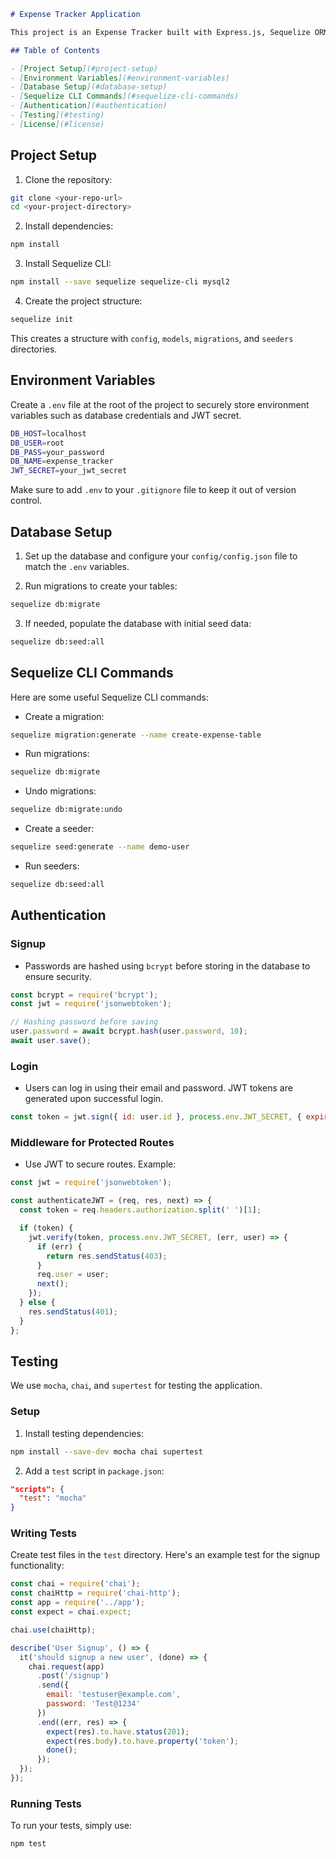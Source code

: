 ```markdown
# Expense Tracker Application

This project is an Expense Tracker built with Express.js, Sequelize ORM, and MySQL. The application allows users to sign up, log in, and track their expenses, while implementing best practices such as password hashing, JWT authentication, and automated testing.

## Table of Contents

- [Project Setup](#project-setup)
- [Environment Variables](#environment-variables)
- [Database Setup](#database-setup)
- [Sequelize CLI Commands](#sequelize-cli-commands)
- [Authentication](#authentication)
- [Testing](#testing)
- [License](#license)
```
## Project Setup

1. Clone the repository:

```bash
git clone <your-repo-url>
cd <your-project-directory>
```

2. Install dependencies:

```bash
npm install
```

3. Install Sequelize CLI:

```bash
npm install --save sequelize sequelize-cli mysql2
```

4. Create the project structure:

```bash
sequelize init
```

This creates a structure with `config`, `models`, `migrations`, and `seeders` directories.

## Environment Variables

Create a `.env` file at the root of the project to securely store environment variables such as database credentials and JWT secret.

```bash
DB_HOST=localhost
DB_USER=root
DB_PASS=your_password
DB_NAME=expense_tracker
JWT_SECRET=your_jwt_secret
```

Make sure to add `.env` to your `.gitignore` file to keep it out of version control.

## Database Setup

1. Set up the database and configure your `config/config.json` file to match the `.env` variables.

2. Run migrations to create your tables:

```bash
sequelize db:migrate
```

3. If needed, populate the database with initial seed data:

```bash
sequelize db:seed:all
```

## Sequelize CLI Commands

Here are some useful Sequelize CLI commands:

- Create a migration:

```bash
sequelize migration:generate --name create-expense-table
```

- Run migrations:

```bash
sequelize db:migrate
```

- Undo migrations:

```bash
sequelize db:migrate:undo
```

- Create a seeder:

```bash
sequelize seed:generate --name demo-user
```

- Run seeders:

```bash
sequelize db:seed:all
```

## Authentication

### Signup

- Passwords are hashed using `bcrypt` before storing in the database to ensure security.

```js
const bcrypt = require('bcrypt');
const jwt = require('jsonwebtoken');

// Hashing password before saving
user.password = await bcrypt.hash(user.password, 10);
await user.save();
```

### Login

- Users can log in using their email and password. JWT tokens are generated upon successful login.

```js
const token = jwt.sign({ id: user.id }, process.env.JWT_SECRET, { expiresIn: '1h' });
```

### Middleware for Protected Routes

- Use JWT to secure routes. Example:

```js
const jwt = require('jsonwebtoken');

const authenticateJWT = (req, res, next) => {
  const token = req.headers.authorization.split(' ')[1];

  if (token) {
    jwt.verify(token, process.env.JWT_SECRET, (err, user) => {
      if (err) {
        return res.sendStatus(403);
      }
      req.user = user;
      next();
    });
  } else {
    res.sendStatus(401);
  }
};
```

## Testing

We use `mocha`, `chai`, and `supertest` for testing the application.

### Setup

1. Install testing dependencies:

```bash
npm install --save-dev mocha chai supertest
```

2. Add a `test` script in `package.json`:

```json
"scripts": {
  "test": "mocha"
}
```

### Writing Tests

Create test files in the `test` directory. Here's an example test for the signup functionality:

```js
const chai = require('chai');
const chaiHttp = require('chai-http');
const app = require('../app');
const expect = chai.expect;

chai.use(chaiHttp);

describe('User Signup', () => {
  it('should signup a new user', (done) => {
    chai.request(app)
      .post('/signup')
      .send({
        email: 'testuser@example.com',
        password: 'Test@1234'
      })
      .end((err, res) => {
        expect(res).to.have.status(201);
        expect(res.body).to.have.property('token');
        done();
      });
  });
});
```

### Running Tests

To run your tests, simply use:

```bash
npm test
